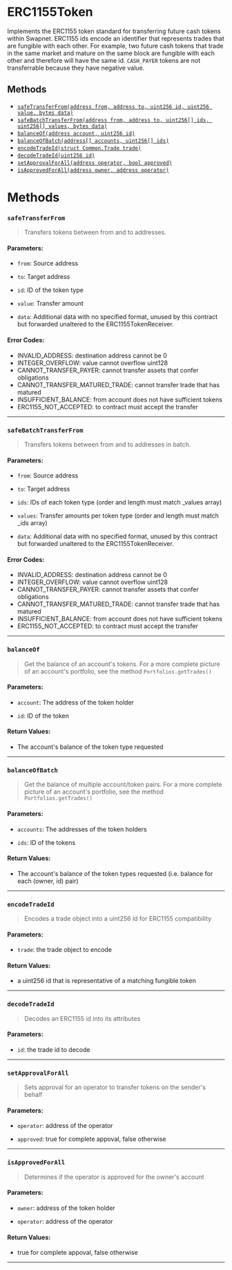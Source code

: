 # ERC1155Token

Implements the ERC1155 token standard for transferring future cash tokens within Swapnet. ERC1155 ids
encode an identifier that represents trades that are fungible with each other. For example, two future cash tokens
that trade in the same market and mature on the same block are fungible with each other and therefore will have the
same id. `CASH_PAYER` tokens are not transferrable because they have negative value.


## Methods
- [`safeTransferFrom(address from, address to, uint256 id, uint256 value, bytes data)`](#safeTransferFrom)
- [`safeBatchTransferFrom(address from, address to, uint256[] ids, uint256[] values, bytes data)`](#safeBatchTransferFrom)
- [`balanceOf(address account, uint256 id)`](#balanceOf)
- [`balanceOfBatch(address[] accounts, uint256[] ids)`](#balanceOfBatch)
- [`encodeTradeId(struct Common.Trade trade)`](#encodeTradeId)
- [`decodeTradeId(uint256 id)`](#decodeTradeId)
- [`setApprovalForAll(address operator, bool approved)`](#setApprovalForAll)
- [`isApprovedForAll(address owner, address operator)`](#isApprovedForAll)



# Methods
### `safeTransferFrom`
> Transfers tokens between from and to addresses.

#### Parameters:
- `from`: Source address

- `to`: Target address

- `id`: ID of the token type

- `value`: Transfer amount

- `data`: Additional data with no specified format, unused by this contract but forwarded unaltered
to the ERC1155TokenReceiver.

#### Error Codes:
- INVALID_ADDRESS: destination address cannot be 0
- INTEGER_OVERFLOW: value cannot overflow uint128
- CANNOT_TRANSFER_PAYER: cannot transfer assets that confer obligations
- CANNOT_TRANSFER_MATURED_TRADE: cannot transfer trade that has matured
- INSUFFICIENT_BALANCE: from account does not have sufficient tokens
- ERC1155_NOT_ACCEPTED: to contract must accept the transfer


***

### `safeBatchTransferFrom`
> Transfers tokens between from and to addresses in batch.

#### Parameters:
- `from`: Source address

- `to`: Target address

- `ids`: IDs of each token type (order and length must match _values array)

- `values`: Transfer amounts per token type (order and length must match _ids array)

- `data`: Additional data with no specified format, unused by this contract but forwarded unaltered
to the ERC1155TokenReceiver.

#### Error Codes:
- INVALID_ADDRESS: destination address cannot be 0
- INTEGER_OVERFLOW: value cannot overflow uint128
- CANNOT_TRANSFER_PAYER: cannot transfer assets that confer obligations
- CANNOT_TRANSFER_MATURED_TRADE: cannot transfer trade that has matured
- INSUFFICIENT_BALANCE: from account does not have sufficient tokens
- ERC1155_NOT_ACCEPTED: to contract must accept the transfer


***

### `balanceOf`
> Get the balance of an account's tokens. For a more complete picture of an account's
portfolio, see the method `Portfolios.getTrades()`

#### Parameters:
- `account`: The address of the token holder

- `id`: ID of the token

#### Return Values:
- The account's balance of the token type requested


***

### `balanceOfBatch`
> Get the balance of multiple account/token pairs. For a more complete picture of an account's
portfolio, see the method `Portfolios.getTrades()`

#### Parameters:
- `accounts`: The addresses of the token holders

- `ids`: ID of the tokens

#### Return Values:
- The account's balance of the token types requested (i.e. balance for each (owner, id) pair)


***

### `encodeTradeId`
> Encodes a trade object into a uint256 id for ERC1155 compatibility

#### Parameters:
- `trade`: the trade object to encode

#### Return Values:
- a uint256 id that is representative of a matching fungible token


***

### `decodeTradeId`
> Decodes an ERC1155 id into its attributes

#### Parameters:
- `id`: the trade id to decode



***

### `setApprovalForAll`
> Sets approval for an operator to transfer tokens on the sender's behalf

#### Parameters:
- `operator`: address of the operator

- `approved`: true for complete appoval, false otherwise


***

### `isApprovedForAll`
> Determines if the operator is approved for the owner's account

#### Parameters:
- `owner`: address of the token holder

- `operator`: address of the operator

#### Return Values:
- true for complete appoval, false otherwise


***



